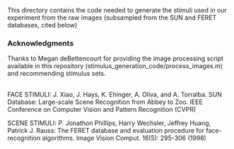 This directory contains the code needed to generate the stimuli used in our experiment from the raw images (subsampled from the SUN and FERET databases, cited below)

<h3>Acknowledgments</h3>
Thanks to Megan deBettencourt for providing the image processing script available in this repository (stimulus_generation_code/process_images.m) and recommending stimulus sets. <br /><br />

FACE STIMULI: J. Xiao, J. Hays, K. Ehinger, A. Oliva, and A. Torralba. SUN Database: Large-scale Scene Recognition from Abbey to Zoo. IEEE Conference on Computer Vision and Pattern Recognition (CVPR)

SCENE STIMULI: P. Jonathon Phillips, Harry Wechsler, Jeffrey Huang, Patrick J. Rauss: The FERET database and evaluation procedure for face-recognition algorithms. Image Vision Comput. 16(5): 295-306 (1998)

